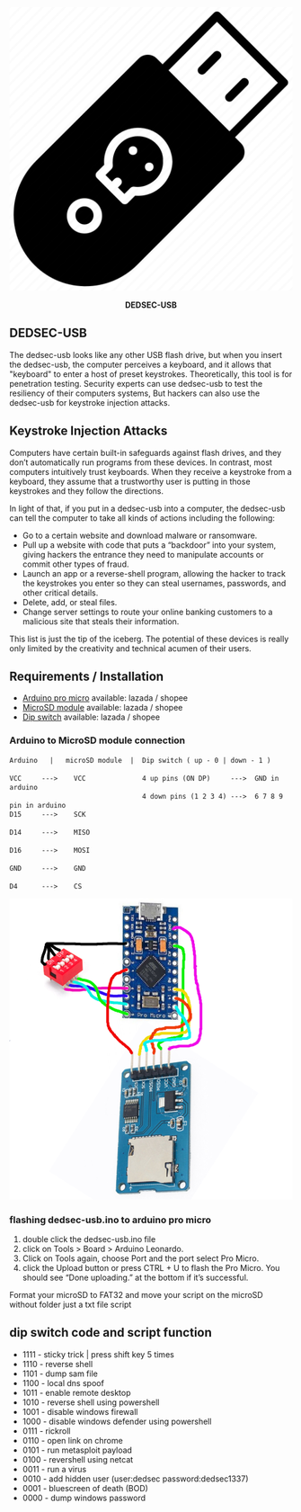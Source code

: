   <p align="center">
    <img alt="DEDSEC-USB" src="https://github.com/0xbitx/Dedsec-usb/blob/main/dedsec-usb.png" style="max-width:100%;max-height:100%;" />
  </p>

<p align="center"><strong>DEDSEC-USB</strong>
</p>


## DEDSEC-USB
The dedsec-usb looks like any other USB flash drive, but when you insert the dedsec-usb, the computer perceives a keyboard, and it allows that "keyboard" to enter a host of preset keystrokes. Theoretically, this tool is for penetration testing. Security experts can use dedsec-usb to test the resiliency of their computers systems, But hackers can also use the dedsec-usb for keystroke injection attacks.

## Keystroke Injection Attacks

Computers have certain built-in safeguards against flash drives, and they don’t automatically run programs from these devices. In contrast, most computers intuitively trust keyboards. When they receive a keystroke from a keyboard, they assume that a trustworthy user is putting in those keystrokes and they follow the directions.

In light of that, if you put in a dedsec-usb into a computer, the dedsec-usb can tell the computer to take all kinds of actions including the following:

  -   Go to a certain website and download malware or ransomware.
  -   Pull up a website with code that puts a “backdoor” into your system, giving hackers the entrance they need to manipulate accounts or commit other types of fraud.
  -   Launch an app or a reverse-shell program, allowing the hacker to track the keystrokes you enter so they can steal usernames, passwords, and other critical details.
  -   Delete, add, or steal files.
  -   Change server settings to route your online banking customers to a malicious site that steals their information.

This list is just the tip of the iceberg. The potential of these devices is really only limited by the creativity and technical acumen of their users.


## Requirements / Installation
- [Arduino pro micro](https://lazada.com) available: lazada / shopee
- [MicroSD module](https://lazada.com) available: lazada / shopee
- [Dip switch](https://lazada.com) available: lazada / shopee

### Arduino to MicroSD module connection
```
Arduino   |   microSD module  |  Dip switch ( up - 0 | down - 1 ) 

VCC     --->    VCC              4 up pins (ON DP)     --->  GND in arduino
                                 4 down pins (1 2 3 4) --->  6 7 8 9 pin in arduino 
D15     --->    SCK

D14     --->    MISO

D16     --->    MOSI

GND     --->    GND

D4      --->    CS
```
<p align="center">
    <img alt="DEDSEC-USB-LAYOUT" src="https://github.com/0xbitx/Dedsec-usb/blob/main/dedsec-usb-layout.png" style="max-width:100%;max-height:100%;" />
  </p>

### flashing dedsec-usb.ino to arduino pro micro
 
 1. double click the dedsec-usb.ino file
 2. click on Tools > Board > Arduino Leonardo.
 3. Click on Tools again, choose Port and the port select Pro Micro.
 4. click the Upload button or press CTRL + U to flash the Pro Micro. You should see “Done uploading.” at the bottom if it’s successful.

 Format your microSD to FAT32 and move your script on the microSD without folder just a txt file script
  
## dip switch code and script function
- 1111 - sticky trick | press shift key 5 times
- 1110 - reverse shell
- 1101 - dump sam file
- 1100 - local dns spoof
- 1011 - enable remote desktop
- 1010 - reverse shell using powershell
- 1001 - disable windows firewall
- 1000 - disable windows defender using powershell
- 0111 - rickroll
- 0110 - open link on chrome
- 0101 - run metasploit payload
- 0100 - revershell using netcat
- 0011 - run a virus 
- 0010 - add hidden user (user:dedsec password:dedsec1337)
- 0001 - bluescreen of death (BOD)
- 0000 - dump windows password
